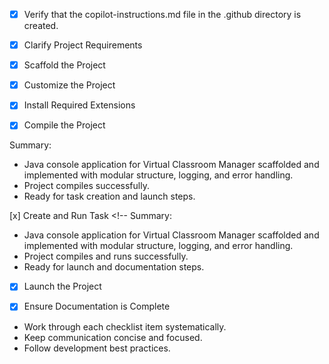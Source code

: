 <!-- Use this file to provide workspace-specific custom instructions to Copilot. For more details, visit https://code.visualstudio.com/docs/copilot/copilot-customization#_use-a-githubcopilotinstructionsmd-file -->
- [x] Verify that the copilot-instructions.md file in the .github directory is created.

 - [x] Clarify Project Requirements
	<!-- Ask for project type, language, and frameworks if not specified. Skip if already provided. -->

 - [x] Scaffold the Project
	<!--
	Ensure that the previous step has been marked as completed.
	Call project setup tool with projectType parameter.
	Run scaffolding command to create project files and folders.
	Use '.' as the working directory.
	If no appropriate projectType is available, search documentation using available tools.
	Otherwise, create the project structure manually using available file creation tools.
	-->

 - [x] Customize the Project
	<!--
	Verify that all previous steps have been completed successfully and you have marked the step as completed.
	Develop a plan to modify codebase according to user requirements.
	Apply modifications using appropriate tools and user-provided references.
	Skip this step for "Hello World" projects.
	-->

 - [x] Install Required Extensions
	<!-- ONLY install extensions provided mentioned in the get_project_setup_info. Skip this step otherwise and mark as completed. -->

 - [x] Compile the Project

Summary:
- Java console application for Virtual Classroom Manager scaffolded and implemented with modular structure, logging, and error handling.
- Project compiles successfully.
- Ready for task creation and launch steps.
	<!--
	Verify that all previous steps have been completed.
	Install any missing dependencies.
	Run diagnostics and resolve any issues.
	Check for markdown files in project folder for relevant instructions on how to do this.
	-->

 [x] Create and Run Task
	<!--
 Summary:
 - Java console application for Virtual Classroom Manager scaffolded and implemented with modular structure, logging, and error handling.
 - Project compiles and runs successfully.
 - Ready for launch and documentation steps.
- [x] Launch the Project
	<!--
	Verify that all previous steps have been completed.
	Prompt user for debug mode, launch only if confirmed.
	 -->

- [x] Ensure Documentation is Complete
	<!--
	Verify that all previous steps have been completed.
	Verify that README.md and the copilot-instructions.md file in the .github directory exists and contains current project information.
	Clean up the copilot-instructions.md file in the .github directory by removing all HTML comments.
	 -->

<!--
## Execution Guidelines
PROGRESS TRACKING:
- If any tools are available to manage the above todo list, use it to track progress through this checklist.
- After completing each step, mark it complete and add a summary.
- Read current todo list status before starting each new step.

COMMUNICATION RULES:
- Avoid verbose explanations or printing full command outputs.
- If a step is skipped, state that briefly (e.g. "No extensions needed").
- Do not explain project structure unless asked.
- Keep explanations concise and focused.

DEVELOPMENT RULES:
- Use '.' as the working directory unless user specifies otherwise.
- Avoid adding media or external links unless explicitly requested.
- Use placeholders only with a note that they should be replaced.
- Use VS Code API tool only for VS Code extension projects.
- Once the project is created, it is already opened in Visual Studio Code—do not suggest commands to open this project in Visual Studio again.
- If the project setup information has additional rules, follow them strictly.

FOLDER CREATION RULES:
- Always use the current directory as the project root.
- If you are running any terminal commands, use the '.' argument to ensure that the current working directory is used ALWAYS.
- Do not create a new folder unless the user explicitly requests it besides a .vscode folder for a tasks.json file.
- If any of the scaffolding commands mention that the folder name is not correct, let the user know to create a new folder with the correct name and then reopen it again in vscode.

EXTENSION INSTALLATION RULES:
- Only install extension specified by the get_project_setup_info tool. DO NOT INSTALL any other extensions.

PROJECT CONTENT RULES:
- If the user has not specified project details, assume they want a "Hello World" project as a starting point.
- Avoid adding links of any type (URLs, files, folders, etc.) or integrations that are not explicitly required.
- Avoid generating images, videos, or any other media files unless explicitly requested.
- If you need to use any media assets as placeholders, let the user know that these are placeholders and should be replaced with the actual assets later.
- Ensure all generated components serve a clear purpose within the user's requested workflow.
- If a feature is assumed but not confirmed, prompt the user for clarification before including it.
- If you are working on a VS Code extension, use the VS Code API tool with a query to find relevant VS Code API references and samples related to that query.

TASK COMPLETION RULES:
- Your task is complete when:
  - Project is successfully scaffolded and compiled without errors
  - copilot-instructions.md file in the .github directory exists in the project
  - README.md file exists and is up to date
  - User is provided with clear instructions to debug/launch the project

Before starting a new task in the above plan, update progress in the plan.
-->
- Work through each checklist item systematically.
- Keep communication concise and focused.
- Follow development best practices.
